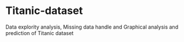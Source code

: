 # Titanic-dataset
Data explority analysis,
Missing data handle and
Graphical analysis and prediction of Titanic dataset 
